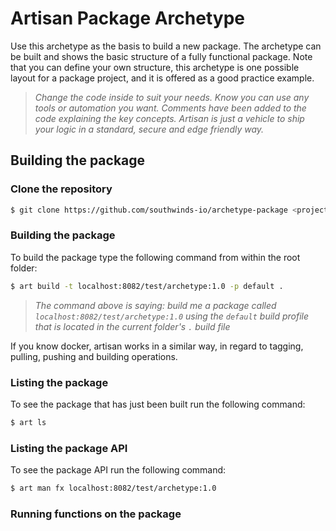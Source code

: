 # Artisan Package Archetype

Use this archetype as the basis to build a new package.
The archetype can be built and shows the basic structure of a fully functional package.
Note that you can define your own structure, this archetype is one possible layout for a package project,
and it is offered as a good practice example.

> *Change the code inside to suit your needs. Know you can use any tools or automation you want.
Comments have been added to the code explaining the key concepts.
Artisan is just a vehicle to ship your logic in a standard, secure and edge friendly way.*

## Building the package

### Clone the repository

```bash
$ git clone https://github.com/southwinds-io/archetype-package <project-name>
```

### Building the package

To build the package type the following command from within the root folder:

```bash
$ art build -t localhost:8082/test/archetype:1.0 -p default .
```

> *The command above is saying:
build me a package called `localhost:8082/test/archetype:1.0` using the `default` build profile that is located in 
the current folder's `.` build file*

If you know docker, artisan works in a similar way, in regard to tagging, pulling, pushing and building operations.

### Listing the package

To see the package that has just been built run the following command:

```bash
$ art ls
```

### Listing the package API

To see the package API run the following command:

``` bash
$ art man fx localhost:8082/test/archetype:1.0
```

### Running functions on the package

